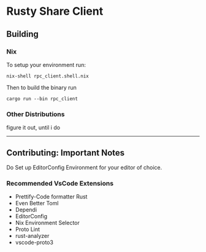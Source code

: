 # Rusty Share Client

## Building

### Nix

To setup your environment run:
```
nix-shell rpc_client.shell.nix
```

Then to build the binary run 
```
cargo run --bin rpc_client
```

### Other Distributions

figure it out, until i do

---

## Contributing: Important Notes

Do Set up EditorConfig Environment for your editor of choice.

### Recommended VsCode Extensions

- Prettify-Code formatter Rust
- Even Better Toml
- Dependi
- EditorConfig
- Nix Environment Selector
- Proto Lint
- rust-analyzer
- vscode-proto3